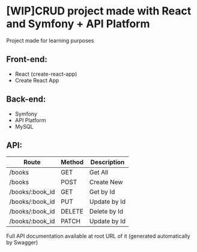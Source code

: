 # \[WIP\]CRUD project made with React and Symfony + API Platform
Project made for learning purposes

## Front-end:

- React (create-react-app)
- Create React App

## Back-end:

- Symfony
- API Platform
- MySQL

## API:

Route           |      Method       |      Description      | 
--------------- | ----------------- | --------------------- | 
/books          |       GET         | Get All               | 
/books          |       POST        | Create New            | 
/books/:book_id |       GET         | Get by Id             | 
/books/:book_id |       PUT         | Update by Id          |    
/books/:book_id |       DELETE      | Delete by Id          |
/books/:book_id |       PATCH       | Update by Id          |

Full API documentation available at root URL of it (generated automatically by Swagger)